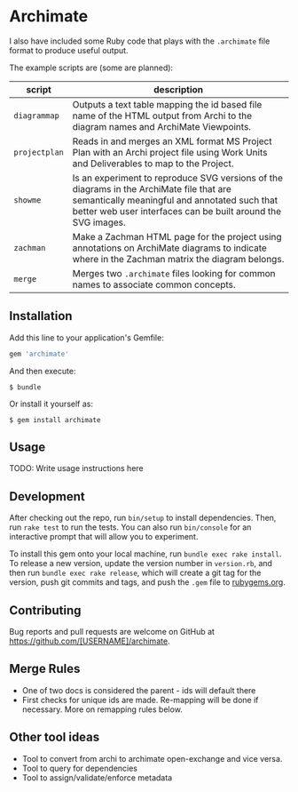 # Archimate

I also have included some Ruby code that plays with the `.archimate` file format to produce useful output.

The example scripts are (some are planned):

script        | description
------------- | -----------
`diagrammap`  | Outputs a text table mapping the id based file name of the HTML output from Archi to the diagram names and ArchiMate Viewpoints.
`projectplan` | Reads in and merges an XML format MS Project Plan with an Archi project file using Work Units and Deliverables to map to the Project.
`showme`      | Is an experiment to reproduce SVG versions of the diagrams in the ArchiMate file that are semantically meaningful and annotated such that better web user interfaces can be built around the SVG images.
`zachman`     | Make a Zachman HTML page for the project using annotations on ArchiMate diagrams to indicate where in the Zachman matrix the diagram belongs.
`merge`       | Merges two `.archimate` files looking for common names to associate common concepts.

## Installation

Add this line to your application's Gemfile:

```ruby
gem 'archimate'
```

And then execute:

    $ bundle

Or install it yourself as:

    $ gem install archimate

## Usage

TODO: Write usage instructions here

## Development

After checking out the repo, run `bin/setup` to install dependencies. Then, run `rake test` to run the tests. You can also run `bin/console` for an interactive prompt that will allow you to experiment.

To install this gem onto your local machine, run `bundle exec rake install`. To release a new version, update the version number in `version.rb`, and then run `bundle exec rake release`, which will create a git tag for the version, push git commits and tags, and push the `.gem` file to [rubygems.org](https://rubygems.org).

## Contributing

Bug reports and pull requests are welcome on GitHub at https://github.com/[USERNAME]/archimate.

## Merge Rules

* One of two docs is considered the parent - ids will default there
* First checks for unique ids are made. Re-mapping will be done if necessary. More on remapping rules below.

## Other tool ideas

* Tool to convert from archi to archimate open-exchange and vice versa.
* Tool to query for dependencies
* Tool to assign/validate/enforce metadata

